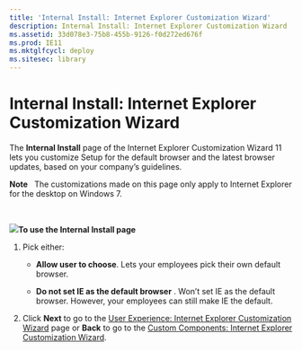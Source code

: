 ```yaml
---
title: 'Internal Install: Internet Explorer Customization Wizard'
description: Internal Install: Internet Explorer Customization Wizard
ms.assetid: 33d078e3-75b8-455b-9126-f0d272ed676f
ms.prod: IE11
ms.mktglfcycl: deploy
ms.sitesec: library
---
```


# Internal Install: Internet Explorer Customization Wizard


The **Internal Install** page of the Internet Explorer Customization Wizard 11 lets you customize Setup for the default browser and the latest browser updates, based on your company’s guidelines.

**Note**  
The customizations made on this page only apply to Internet Explorer for the desktop on Windows 7.

 

![](../common/wedge.gif)**To use the Internal Install page**

1.  Pick either:

    -   **Allow user to choose**. Lets your employees pick their own default browser.

    -   **Do not set IE as the default browser** . Won’t set IE as the default browser. However, your employees can still make IE the default.

2.  Click **Next** to go to the [User Experience: Internet Explorer Customization Wizard](user-experience-internet-explorer-customization-wizard.md) page or **Back** to go to the [Custom Components: Internet Explorer Customization Wizard](custom-components-internet-explorer-customization-wizard.md).

 

 





